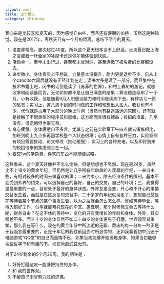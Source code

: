 ```yaml
---
layout: post
title: 这个夏天
category: thinking
---
```


我向来是比较喜欢夏天的，因为感觉自由些，而且还有假期的加持，虽然这是种错觉。现在是2017年，离秋天只有一个月的距离。总结下至今的夏天。


1. 温度非常高。屡次超过40度，所以这个夏天根本谈不上舒适。炎炎夏日配上海之言或者一杯全家的冰摩卡还是偶尔能体验到快感。
2. 活动单一。至今未出行过，甚至都未曾游泳，甚至连缴了报名费的比赛都没去。
3. 进步微小。身体素质上不想说，力量基本没提升，耐力更是退步不少，自从上个candito六周后就没有正经计划在走；读书大多是读了一部分，而且集中在技术书籍上吧，闲书的话倒是读了《苏菲的世界》，和村上春树的游记，就吸收率和阅读量而言，无论如何都不是让自己满意的结果；算法题连续刷了一个月，小有收获，但是随着6月入职便没精力和时间继续刷下去，有种功亏一篑的感觉；实习上，这八周不到的时间做的工作和预想出入蛮大，收获也有不少，代价就是占用了大部分的晚上时间（当然也有路途遥远的原因），还有就是接触了不同类型的程序员和思维，这方面而言很有裨益；校招的准备，几乎没有，很遗憾但也很无奈。
4. 身心疲惫。身体疲惫自不多言，尤其与之前在实验室下午四点就去锻炼相比，加班到晚上九点多再回学校整个人状态很糟；心情上自有各种压力，实验室侧有项目需要推动、论文修改（推动缓慢），实习上的各种充电，以及即将到来的校招带来的焦虑综合在一起。
5. 要交1w的学杂费，喜欢的东西不能随便买咯。


这样看来，这个夏天好像并不怎么愉快，但是想想也不尽然。现在是24岁，虽然比不上18岁的黄金年纪，但仍然是让几乎所有年龄段的人羡慕的年纪，一来自由些，有相对较多的时间去做喜欢的事；二来约束小，除去经济条件的限制，基本不会受到外界的约束，可以选择自己的喜好，自己的交友，自己的环境；三，我觉得是最重要的一点，目前处于最好的身体状态。外界总是会变，开心和不开心的事情交替发生着，而就是在这反复的交替中，二十多岁的年纪就溜走了，想想自己总是在等待着某个节点的某个事发生着，以为之后就会怎么怎么样。譬如等待毕业，等待入职好工作，似乎就能拜托现在的牢笼。愚蠢啊，那个时候我又会去等待什么呢，财务自由？在这不休的等待中，变化的只有我增长的年龄和身体。外界，其实都差不多。而三十岁的身体显然不如二十四岁的身体更易于打磨，世界观容易重塑，那么我在等什么。现在的黄金年龄中所流逝的无聊、颓废的每一分每一秒正是于我而言最重要的，正是十年后的我往前回溯时所追悔的，正如我看着初中沉迷于电脑游戏“QQ堂”的自己而追悔不已，如果当初能够开始锻炼身体、如果当初能够读些哲学书和有趣的书，现在简直受益无穷。


对于24岁剩余的5个月20周，我的期许是：
1. 好好打磨这唯一能够把持住的身体。
2. 和 我的世界观。
3. 不留自己未曾努力过的遗憾。